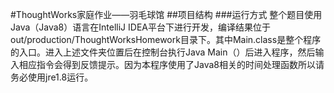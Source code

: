#ThoughtWorks家庭作业——羽毛球馆
##项目结构
###运行方式
整个题目使用Java（Java8）语言在IntelliJ IDEA平台下进行开发，编译结果位于out/production/ThoughtWorksHomework目录下。其中Main.class是整个程序的入口。进入上述文件夹位置后在控制台执行Java Main（）后进入程序，然后输入相应指令会得到反馈提示。因为本程序使用了Java8相关的时间处理函数所以请务必使用jre1.8运行。
